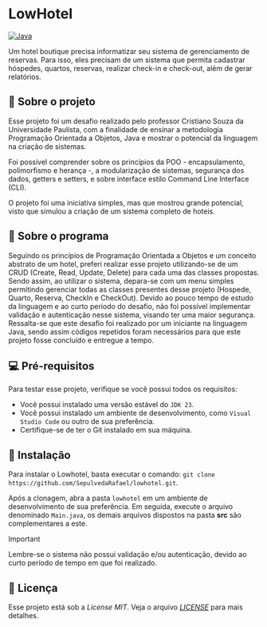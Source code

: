 # LowHotel

<a href="https://www.w3schools.com/java/"><img src="https://img.shields.io/badge/JAVA-000000?style=for-the-badge&logo=openjdk&logoColor=orange" alt="Java"></a>

Um hotel boutique precisa informatizar seu sistema de gerenciamento de reservas. Para isso, eles precisam de um sistema que permita cadastrar hóspedes, quartos, reservas, realizar check-in e check-out, além de gerar relatórios.

## 🔨 Sobre o projeto
Esse projeto foi um desafio realizado pelo professor Cristiano Souza da Universidade Paulista, com a finalidade de ensinar a metodologia Programação Orientada a Objetos, Java e mostrar o potencial da linguagem na criação de sistemas.

Foi possível comprender sobre os princípios da POO - encapsulamento, polimorfismo e herança -, a modularização de sistemas, segurança dos dados, getters e setters, e sobre interface estilo Command Line Interface (CLI).

O projeto foi uma iniciativa simples, mas que mostrou grande potencial, visto que simulou a criação de um sistema completo de hoteis.

## 🔧 Sobre o programa
Seguindo os princípios de Programação Orientada a Objetos e um conceito abstrato de um hotel, preferi realizar esse projeto utilizando-se de um CRUD (Create, Read, Update, Delete) para cada uma das classes propostas. Sendo assim, ao utilizar o sistema, depara-se com um menu simples permitindo gerenciar todas as classes presentes desse projeto (Hospede, Quarto, Reserva, CheckIn e CheckOut). Devido ao pouco tempo de estudo da linguagem e ao curto período do desafio, não foi possível implementar validação e autenticação nesse sistema, visando ter uma maior segurança. Ressalta-se que este desafio foi realizado por um iniciante na linguagem Java, sendo assim códigos repetidos foram necessários para que este projeto fosse concluído e entregue a tempo.

## 💻 Pré-requisitos
Para testar esse projeto, verifique se você possui todos os requisitos:

- Você possui instalado uma versão estável do `JDK 23`.
- Você possui instalado um ambiente de desenvolvimento, como `Visual Studio Code` ou outro de sua preferência.
- Certifique-se de ter o Git instalado em sua máquina.

## 📱 Instalação
Para instalar o Lowhotel, basta executar o comando: `git clone https://github.com/SepulvedaRafael/lowhotel.git`.

Após a clonagem, abra a pasta `lowhotel` em um ambiente de desenvolvimento de sua preferência. Em seguida, execute o arquivo denominado `Main.java`, os demais arquivos dispostos na pasta **src** são complementares a este.

> [!IMPORTANT]
> Lembre-se o sistema não possui validação e/ou autenticação, devido ao curto período de tempo em que foi realizado.

## 📝 Licença
Esse projeto está sob a *License MIT*. Veja o arquivo *[LICENSE](LICENSE.md)* para mais detalhes.
